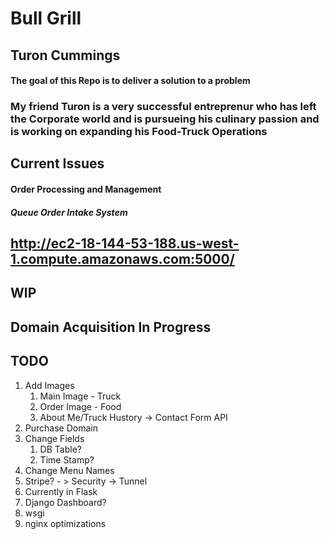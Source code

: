 # Bull Grill
## Turon Cummings

#### The goal of this Repo is to deliver a solution to a problem
### My friend Turon is a very successful entreprenur who has left the Corporate world and is pursueing his culinary passion and is working on expanding his Food-Truck Operations

## Current Issues
#### Order Processing and Management
##### Queue Order Intake System 

## http://ec2-18-144-53-188.us-west-1.compute.amazonaws.com:5000/
## WIP 
## Domain Acquisition In Progress

## TODO
1. Add Images
    1. Main Image - Truck
    2. Order Image - Food
    3. About Me/Truck Hustory -> Contact Form API
2. Purchase Domain
3. Change Fields
   1. DB Table?
   2. Time Stamp?
4. Change Menu Names
5. Stripe? - > Security -> Tunnel
6. Currently in Flask
7. Django Dashboard?
8. wsgi
9. nginx optimizations